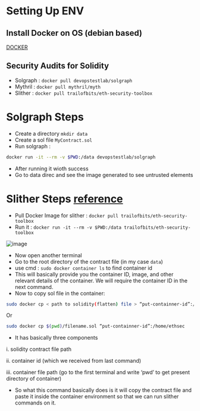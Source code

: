 # Setting Up ENV
## Install Docker on OS (debian based)
[DOCKER](https://github.com/KRIISHSHARMA/DOCKER)

## Security Audits for Solidity
- Solgraph : `docker pull devopstestlab/solgraph`
- Mythril : `docker pull mythril/myth`
- Slither : `docker pull trailofbits/eth-security-toolbox`

# Solgraph Steps
- Create a directory `mkdir data`
- Create a sol file `MyContract.sol`
- Run solgraph :
``` sh
docker run -it --rm -v $PWD:/data devopstestlab/solgraph
```
- After running it wioth success
- Go to data direc and see the image generated to see untrusted elements

# Slither Steps [reference](https://medium.com/@abhijeet.sinha383/test-solidity-contract-file-using-slither-testing-tool-4f7e3e8692dd)
- Pull Docker Image for slither : `docker pull trailofbits/eth-security-toolbox`
- Run it : `docker run -it --rm -v $PWD:/data trailofbits/eth-security-toolbox`

![image](https://github.com/KRIISHSHARMA/solidity-security-audit/assets/86760658/78e748a6-1a78-4db7-9e3a-e4fb869df363)

- Now open another terminal
- Go to the root directory of the contract file (in my case `data`)
- use cmd : `sudo docker container ls` to find container id
- This will basically provide you the container ID, image, and other relevant details of the container. We will require the container ID in the next command.
- Now to copy sol file in the container:
``` sh
sudo docker cp < path to solidity(flatten) file > “put-containner-id”:/<container file path>
```
Or
``` sh
sudo docker cp $(pwd)/filename.sol “put-containner-id”:/home/ethsec
```
- It has basically three components

i. solidity contract file path

ii. container id (which we received from last command)

iii. container file path (go to the first terminal and write ‘pwd’ to get present directory of container)

- So what this command basically does is it will copy the contract file and paste it inside the container environment so that we can run slither commands on it.
